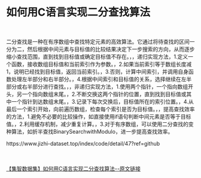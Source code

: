 <h1>如何用C语言实现二分查找算法</h1><br /><p>二分查找是一种在有序数组中查找特定元素的高效算法。它通过将待查找的区间一分为二，然后根据中间元素与目标值的比较结果决定下一步搜索的方向，从而逐步缩小查找范围，直到找到目标值或确定目标值不存在。，，递归实现方法，1.定义一个函数，接收数组目标值和当前索引作为参数。，2.如果当前索引等于数组长度减1，说明已经找到目标值，返回当前索引。，3.否则，计算中间索引，并调用自身函数处理左半部分和右半部分。，4.根据中间索引和目标值的关系，选择继续在左半部分或右半部分进行查找。，，非递归实现方法，1.使用两个指针，一个指向数组开头，另一个指向数组末尾。，2.不断交换这两个指针的位置，直到找到目标值或其中一个指针到达数组末尾。，3.记录下每次交换后，目标值所在的索引位置。，4.从最后一个索引开始，向前遍历数组，检查每个索引是否为目标值。，，提高查找效率的方法，1.避免不必要的比较操作，如直接使用if语句判断中间元素是否等于目标值。，2.利用缓存机制，减少重复计算。，3.对于有序数组，可以使用二分查找的变种算法，如折半查找BinarySearchwithModulo，进一步提高查找效率。</p><p>https://www.jizhi-dataset.top/index/code/detail/47?ref=github</p><br /><br /><a href="https://www.jizhi-dataset.top/index/code/detail/47?ref=github" target="_blank">【集智数据集】如何用C语言实现二分查找算法--原文链接</a>